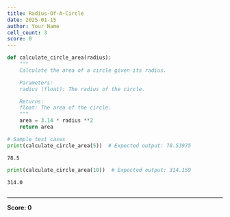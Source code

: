 ```yaml
---
title: Radius-Of-A-Circle
date: 2025-01-15
author: Your Name
cell_count: 3
score: 0
---
```


```python
def calculate_circle_area(radius):
    """
    Calculate the area of a circle given its radius.

    Parameters:
    radius (float): The radius of the circle.

    Returns:
    float: The area of the circle.
    """
    area = 3.14 * radius **2
    return area

# Sample test cases
print(calculate_circle_area(5))  # Expected output: 78.53975

```

    78.5



```python
print(calculate_circle_area(10))  # Expected output: 314.159
```

    314.0



```python

```


---
**Score: 0**
